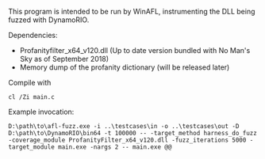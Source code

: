 This program is intended to be run by WinAFL, instrumenting the DLL being fuzzed with DynamoRIO.

Dependencies:
- Profanityfilter_x64_v120.dll (Up to date version bundled with No Man's Sky as of September 2018)
- Memory dump of the profanity dictionary (will be released later)

Compile with

`
cl /Zi main.c
`

Example invocation:

`
D:\path\to\afl-fuzz.exe -i ..\testcases\in -o ..\testcases\out -D D:\path\to\DynamoRIO\bin64 -t 100000 -- -target_method harness_do_fuzz -coverage_module ProfanityFilter_x64_v120.dll -fuzz_iterations 5000 -target_module main.exe -nargs 2 -- main.exe @@
`

